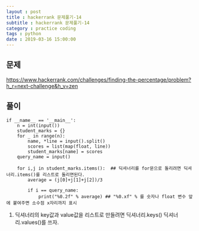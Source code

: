 ```yaml
---
layout : post
title : hackerrank 문제풀기-14
subtitle : hackerrank 문제풀기-14
category : practice coding
tags : python
date : 2019-03-16 15:00:00
---
```


## 문제

https://www.hackerrank.com/challenges/finding-the-percentage/problem?h_r=next-challenge&h_v=zen

## 풀이
~~~
if __name__ == '__main__':
    n = int(input())
    student_marks = {}
    for _ in range(n):
        name, *line = input().split()
        scores = list(map(float, line))
        student_marks[name] = scores
    query_name = input()

    for i,j in student_marks.items():  ## 딕셔너리를 for문으로 돌리려면 딕셔너리.items()를 리스트로 돌리면된다.
        average = (j[0]+j[1]+j[2])/3

        if i == query_name:
            print("%0.2f" % average) ## "%0.xf" % 를 숫자나 float 변수 앞에 붙여주면 소수점 x자리까지 표시
~~~

1. 딕셔너리의 key값과 value값을 리스트로 만들려면 딕셔너리.keys() 딕셔너리.values()를 쓰자.
